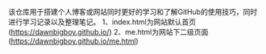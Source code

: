 该仓库用于搭建个人博客或网站同时更好的学习和了解GitHub的使用技巧，同时进行学习记录以及整理笔记。
1、index.html为网站默认首页(https://dawnbigboy.github.io/)
2、me.html为网站下二级页面(https://dawnbigboy.github.io/me.html)
